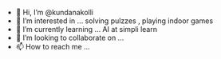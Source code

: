 - 👋 Hi, I’m @kundanakolli
- 👀 I’m interested in ... solving pulzzes , playing indoor games
- 🌱 I’m currently learning ... AI at simpli learn
- 💞️ I’m looking to collaborate on ...
- 📫 How to reach me ...

<!---
kundanakolli/kundanakolli is a ✨ special ✨ repository because its `README.md` (this file) appears on your GitHub profile.
You can click the Preview link to take a look at your changes.
--->
